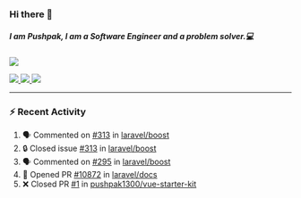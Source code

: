 ### Hi there 👋

##### I am Pushpak, I am a Software Engineer and a problem solver.💻

<a href='https://twitter.com/pushpak1300'><a href="https://pushpak1300.me/" target="_blank">
  <img src="https://img.shields.io/badge/website-%23E34F26.svg?&style=for-the-badge" />
</a> 
 
 <a href="https://twitter.com/pushpak1300" target="_blank">
  <img src="https://img.shields.io/badge/twitter-%231DA1F2.svg?&style=for-the-badge&logo=twitter&logoColor=white" />
</a> 

<a href="https://www.linkedin.com/in/pushpak-c-286b17b1/" target="_blank">
  <img src="https://img.shields.io/badge/linkedin-%230077B5.svg?&style=for-the-badge&logo=linkedin&logoColor=white" />
</a> 

<a href="https://dev.to/pushpak1300/" target="_blank">
  <img src="http://img.shields.io/badge/dev.to-gray?style=for-the-badge&logo=dev.to&?logoColor=white?logoWidth=100?label=" />
</a> 


</p>

---

### ⚡ Recent Activity

<!--START_SECTION:activity-->
1. 🗣 Commented on [#313](https://github.com/laravel/boost/issues/313#issuecomment-3431929950) in [laravel/boost](https://github.com/laravel/boost)
2. 🔒 Closed issue [#313](https://github.com/laravel/boost/issues/313) in [laravel/boost](https://github.com/laravel/boost)
3. 🗣 Commented on [#295](https://github.com/laravel/boost/issues/295#issuecomment-3427276054) in [laravel/boost](https://github.com/laravel/boost)
4. 💪 Opened PR [#10872](undefined) in [laravel/docs](https://github.com/laravel/docs)
5. ❌ Closed PR [#1](undefined) in [pushpak1300/vue-starter-kit](https://github.com/pushpak1300/vue-starter-kit)
<!--END_SECTION:activity-->
